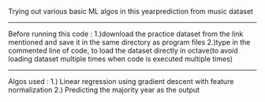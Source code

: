 Trying out various basic ML algos in this yearprediction from music dataset

***************************************************************************

Before running this code :
1.)download the practice dataset from the link mentioned and save it in the same directory as program files 
2.)type in the commented line of code, to load the dataset directly in octave(to avoid loading dataset multiple times when code is executed multiple times)

***************************************************************************

Algos used :
1.) Linear regression using gradient descent with feature normalization
2.) Predicting the majority year as the output


